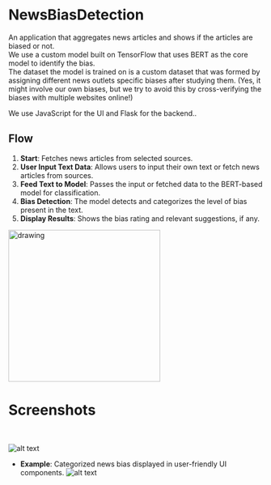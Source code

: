 # NewsBiasDetection

An application that aggregates news articles and shows if the articles are biased or not.  
We use a custom model built on TensorFlow that uses BERT as the core model to identify the bias.  
The dataset the model is trained on is a custom dataset that was formed by assigning different news outlets specific biases after studying them. (Yes, it might involve our own biases, but we try to avoid this by cross-verifying the biases with multiple websites online!)

We use JavaScript for the UI and Flask for the backend..<br />

## Flow


1. **Start**: Fetches news articles from selected sources.
2. **User Input Text Data**: Allows users to input their own text or fetch news articles from sources.
3. **Feed Text to Model**: Passes the input or fetched data to the BERT-based model for classification.
4. **Bias Detection**: The model detects and categorizes the level of bias present in the text.
5. **Display Results**: Shows the bias rating and relevant suggestions, if any.

<img src="https://github.com/varunsly/NewsBiasDetection/tree/main/NewsBiasApp/images/flow.jpg" alt="drawing" width="300"/><br/>
# Screenshots
<br />

![alt text](https://github.com/varunsly/NewsBiasDetection/tree/main/NewsBiasApp/images/Screenshot%201.jpg)
<br />
- **Example**: Categorized news bias displayed in user-friendly UI components.
![alt text](https://github.com/varunsly/NewsBiasDetection/tree/main/NewsBiasApp/images/Screenshot%202.jpg)

